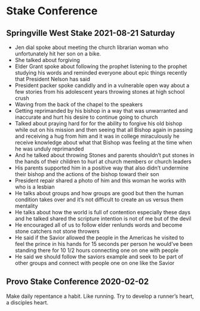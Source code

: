 # Stake Conference



## Springville West Stake 2021-08-21 Saturday

- Jen dial spoke about meeting the church librarian woman who unfortunately hit her son on a bike.
- She talked about forgiving
- Elder Grant spoke about following the prophet listening to the prophet studying his words and reminded everyone about epic things recently that President Nelson has said
- President packer spoke candidly and in a vulnerable open way about a few stories from his adolescent years throwing stones at high school crush
- Waving from the back of the chapel to the speakers
- Getting reprimanded by his bishop in a way that was unwarranted and inaccurate and hurt his desire to continue going to church
- Talked about praying hard for for the ability to forgive his old bishop while out on his mission and then seeing that all Bishop again in passing and receiving a hug from him and it was in college miraculously he receive knowledge about what that Bishop was feeling at the time when he was unduly reprimanded
- And he talked about throwing Stones and parents shouldn’t put stones in the hands of their children to hurl at church members or church leaders
- His parents supported him in a positive way that also didn’t undermine their bishop and the actions of the bishop toward their son
- President repair shared a photo of him and this woman he works with who is a lesbian
- He talks about groups and how groups are good but then the human condition takes over and it’s not difficult to create an us versus them mentality
- He talks about how the world is full of contention especially these days and he talked shared the scripture intention is not of me but of the devil
- He encouraged all of us to follow elder renlunds words and become stone catchers not stone throwers
- He said if the Savior allowed the people in the Americas he visited to feel the prince in his hands for 15 seconds per person he would’ve been standing there for 10 1/2 hours connecting one on one with people
- He said we should follow the saviors example and seek to be part of other groups and connect with people one on one like the Savior


## Provo Stake Conference 2020-02-02

Make daily repentance a habit. Like running. Try to develop a runner’s heart, a disciples heart.
